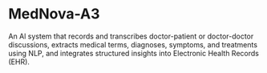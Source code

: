 # MedNova-A3
An Al system that records and transcribes doctor-patient or doctor-doctor discussions, extracts medical terms, diagnoses, symptoms, and treatments using NLP, and integrates structured insights into Electronic Health Records (EHR).
